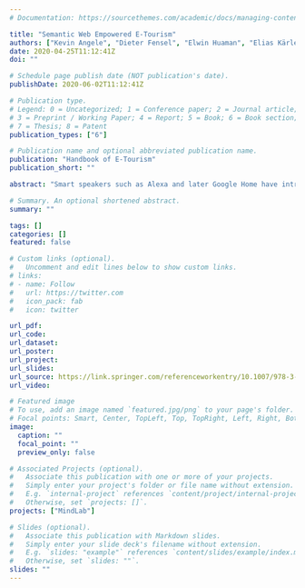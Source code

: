 ```yaml
---
# Documentation: https://sourcethemes.com/academic/docs/managing-content/

title: "Semantic Web Empowered E-Tourism"
authors: ["Kevin Angele", "Dieter Fensel", "Elwin Huaman", "Elias Kärle", "Oleksandra Panasiuk", "Umutcan Simsek", "Ioan Toma", "Alexander Wahler"]
date: 2020-04-25T11:12:41Z
doi: ""

# Schedule page publish date (NOT publication's date).
publishDate: 2020-06-02T11:12:41Z

# Publication type.
# Legend: 0 = Uncategorized; 1 = Conference paper; 2 = Journal article;
# 3 = Preprint / Working Paper; 4 = Report; 5 = Book; 6 = Book section;
# 7 = Thesis; 8 = Patent
publication_types: ["6"]

# Publication name and optional abbreviated publication name.
publication: "Handbook of E-Tourism"
publication_short: ""

abstract: "Smart speakers such as Alexa and later Google Home have introduced Artificial Intelligence (AI) into millions, soon to be billions of households, making AI an everyday experience. These new communication channels present a new challenge for successful e-Marketing and e-Commerce providers. Data, content, and services are becoming semantically annotated, allowing software agents, so-called bots, to search through the web and understand its content. Nowadays, users typically consult their bot to find, aggregate, and personalize information and to reserve, book, or buy products and services. As a consequence, it is becoming increasingly important for touristic providers of information, products, and services to be prominently visible in these new online channels to ensure their future economic maturity. In our chapter, we survey the methods and tools helping to achieve these goals. The core aim is the development and application of machine-processable (semantic) annotations of content, data, and services, as well as their aggregation in large Knowledge Graphs. It is only through these methods bots are able to answer a question in a knowledgeable way and organize a useful dialogue (Knowledge Graphs in Use A significantly extended and generalized version of this article will appear as D. Fensel, K. Angele, E. Huaman, E. Kärle, O. Panasiuk, U. Şimşek, I. Toma, J. Umbrich, and A. Wahler: Knowledge Graphs: Methodology, Tools and Selected Use Cases. Springer Nature, 2020.)."

# Summary. An optional shortened abstract.
summary: ""

tags: []
categories: []
featured: false

# Custom links (optional).
#   Uncomment and edit lines below to show custom links.
# links:
# - name: Follow
#   url: https://twitter.com
#   icon_pack: fab
#   icon: twitter

url_pdf:
url_code:
url_dataset:
url_poster:
url_project:
url_slides:
url_source: https://link.springer.com/referenceworkentry/10.1007/978-3-030-05324-6_22-1
url_video:

# Featured image
# To use, add an image named `featured.jpg/png` to your page's folder. 
# Focal points: Smart, Center, TopLeft, Top, TopRight, Left, Right, BottomLeft, Bottom, BottomRight.
image:
  caption: ""
  focal_point: ""
  preview_only: false

# Associated Projects (optional).
#   Associate this publication with one or more of your projects.
#   Simply enter your project's folder or file name without extension.
#   E.g. `internal-project` references `content/project/internal-project/index.md`.
#   Otherwise, set `projects: []`.
projects: ["MindLab"]

# Slides (optional).
#   Associate this publication with Markdown slides.
#   Simply enter your slide deck's filename without extension.
#   E.g. `slides: "example"` references `content/slides/example/index.md`.
#   Otherwise, set `slides: ""`.
slides: ""
---
```

